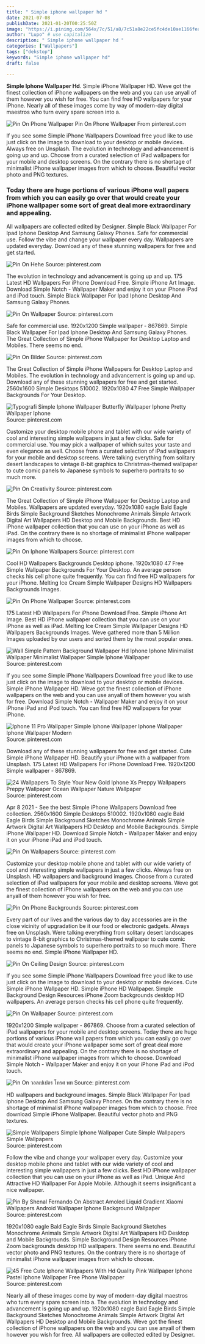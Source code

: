 ```yaml
---
title: " Simple iphone wallpaper hd "
date: 2021-07-08
publishDate: 2021-01-20T00:25:50Z
image: "https://i.pinimg.com/564x/7c/51/a8/7c51a8e22ce5fc4de10ae1166feafc2e.jpg"
author: "Lupo" # use capitalize
description: " Simple iphone wallpaper hd "
categories: ["Wallpapers"]
tags: ["dekstop"]
keywords: "Simple iphone wallpaper hd"
draft: false

---
```



**Simple Iphone Wallpaper Hd**. Simple iPhone Wallpaper HD. Weve got the finest collection of iPhone wallpapers on the web and you can use anyall of them however you wish for free. You can find free HD wallpapers for your iPhone. Nearly all of these images come by way of modern-day digital maestros who turn every spare screen into a.

![Pin On Phone Wallpaper](https://i.pinimg.com/originals/8b/91/59/8b9159542fee645988255b189b62e404.png "Pin On Phone Wallpaper")
Pin On Phone Wallpaper From pinterest.com


If you see some Simple iPhone Wallpapers Download free youd like to use just click on the image to download to your desktop or mobile devices. Always free on Unsplash. The evolution in technology and advancement is going up and up. Choose from a curated selection of iPad wallpapers for your mobile and desktop screens. On the contrary there is no shortage of minimalist iPhone wallpaper images from which to choose. Beautiful vector photo and PNG textures.

### Today there are huge portions of various iPhone wall papers from which you can easily go over that would create your iPhone wallpaper some sort of great deal more extraordinary and appealing.

All wallpapers are collected edited by Designer. Simple Black Wallpaper For Ipad Iphone Desktop And Samsung Galaxy Phones. Safe for commercial use. Follow the vibe and change your wallpaper every day. Wallpapers are updated everyday. Download any of these stunning wallpapers for free and get started.


![Pin On Hehe](https://i.pinimg.com/474x/12/bc/14/12bc140d9382ff25a721e321ddec2eda.jpg "Pin On Hehe")
Source: pinterest.com

The evolution in technology and advancement is going up and up. 175 Latest HD Wallpapers For iPhone Download Free. Simple iPhone Art Image. Download Simple Notch - Wallpaper Maker and enjoy it on your iPhone iPad and iPod touch. Simple Black Wallpaper For Ipad Iphone Desktop And Samsung Galaxy Phones.

![Pin On Wallpaper](https://i.pinimg.com/originals/0a/ec/6e/0aec6ea6d7a2f86418b70808e1e150d0.jpg "Pin On Wallpaper")
Source: pinterest.com

Safe for commercial use. 1920x1200 Simple wallpaper - 867869. Simple Black Wallpaper For Ipad Iphone Desktop And Samsung Galaxy Phones. The Great Collection of Simple iPhone Wallpaper for Desktop Laptop and Mobiles. There seems no end.

![Pin On Bilder](https://i.pinimg.com/564x/63/c8/a6/63c8a65b662c32e3cf15bb87f6fe1e34.jpg "Pin On Bilder")
Source: pinterest.com

The Great Collection of Simple iPhone Wallpapers for Desktop Laptop and Mobiles. The evolution in technology and advancement is going up and up. Download any of these stunning wallpapers for free and get started. 2560x1600 Simple Desktops 510002. 1920x1080 47 Free Simple Wallpaper Backgrounds For Your Desktop.

![Typografi Simple Iphone Wallpaper Butterfly Wallpaper Iphone Pretty Wallpaper Iphone](https://i.pinimg.com/736x/ac/8f/21/ac8f21fce1bae6cdba35fdbeeca59bb4.jpg "Typografi Simple Iphone Wallpaper Butterfly Wallpaper Iphone Pretty Wallpaper Iphone")
Source: pinterest.com

Customize your desktop mobile phone and tablet with our wide variety of cool and interesting simple wallpapers in just a few clicks. Safe for commercial use. You may pick a wallpaper of which suites your taste and even elegance as well. Choose from a curated selection of iPad wallpapers for your mobile and desktop screens. Were talking everything from solitary desert landscapes to vintage 8-bit graphics to Christmas-themed wallpaper to cute comic panels to Japanese symbols to superhero portraits to so much more.

![Pin On Creativity](https://i.pinimg.com/564x/f9/0f/6d/f90f6d92fead23969d17012822d2c4b7.jpg "Pin On Creativity")
Source: pinterest.com

The Great Collection of Simple iPhone Wallpaper for Desktop Laptop and Mobiles. Wallpapers are updated everyday. 1920x1080 eagle Bald Eagle Birds Simple Background Sketches Monochrome Animals Simple Artwork Digital Art Wallpapers HD Desktop and Mobile Backgrounds. Best HD iPhone wallpaper collection that you can use on your iPhone as well as iPad. On the contrary there is no shortage of minimalist iPhone wallpaper images from which to choose.

![Pin On Iphone Wallpapers](https://i.pinimg.com/originals/70/89/26/7089269bcc770a9f5494ac5842d1eb07.jpg "Pin On Iphone Wallpapers")
Source: pinterest.com

Cool HD Wallpapers Backgrounds Desktop iphone. 1920x1080 47 Free Simple Wallpaper Backgrounds For Your Desktop. An average person checks his cell phone quite frequently. You can find free HD wallpapers for your iPhone. Melting Ice Cream Simple Wallpaper Designs HD Wallpapers Backgrounds Images.

![Pin On Phone Wallpaper](https://i.pinimg.com/originals/8b/91/59/8b9159542fee645988255b189b62e404.png "Pin On Phone Wallpaper")
Source: pinterest.com

175 Latest HD Wallpapers For iPhone Download Free. Simple iPhone Art Image. Best HD iPhone wallpaper collection that you can use on your iPhone as well as iPad. Melting Ice Cream Simple Wallpaper Designs HD Wallpapers Backgrounds Images. Weve gathered more than 5 Million Images uploaded by our users and sorted them by the most popular ones.

![Wall Simple Pattern Background Wallpaper Hd Iphone Iphone Minimalist Wallpaper Minimalist Wallpaper Simple Iphone Wallpaper](https://i.pinimg.com/originals/89/5f/dd/895fdd8ac9f4f0ea52e60e214ff926e7.jpg "Wall Simple Pattern Background Wallpaper Hd Iphone Iphone Minimalist Wallpaper Minimalist Wallpaper Simple Iphone Wallpaper")
Source: pinterest.com

If you see some Simple iPhone Wallpapers Download free youd like to use just click on the image to download to your desktop or mobile devices. Simple iPhone Wallpaper HD. Weve got the finest collection of iPhone wallpapers on the web and you can use anyall of them however you wish for free. Download Simple Notch - Wallpaper Maker and enjoy it on your iPhone iPad and iPod touch. You can find free HD wallpapers for your iPhone.

![Iphone 11 Pro Wallpaper Simple Iphone Wallpaper Iphone Wallpaper Iphone Wallpaper Modern](https://i.pinimg.com/originals/11/4e/84/114e847de2d07e694e3915b22c67e816.png "Iphone 11 Pro Wallpaper Simple Iphone Wallpaper Iphone Wallpaper Iphone Wallpaper Modern")
Source: pinterest.com

Download any of these stunning wallpapers for free and get started. Cute Simple iPhone Wallpaper HD. Beautify your iPhone with a wallpaper from Unsplash. 175 Latest HD Wallpapers For iPhone Download Free. 1920x1200 Simple wallpaper - 867869.

![24 Wallpapers To Style Your New Gold Iphone Xs Preppy Wallpapers Preppy Wallpaper Ocean Wallpaper Nature Wallpaper](https://i.pinimg.com/736x/27/9e/89/279e897d169a8b16fba205b23b458656.jpg "24 Wallpapers To Style Your New Gold Iphone Xs Preppy Wallpapers Preppy Wallpaper Ocean Wallpaper Nature Wallpaper")
Source: pinterest.com

Apr 8 2021 - See the best Simple iPhone Wallpapers Download free collection. 2560x1600 Simple Desktops 510002. 1920x1080 eagle Bald Eagle Birds Simple Background Sketches Monochrome Animals Simple Artwork Digital Art Wallpapers HD Desktop and Mobile Backgrounds. Simple iPhone Wallpaper HD. Download Simple Notch - Wallpaper Maker and enjoy it on your iPhone iPad and iPod touch.

![Pin On Wallpapers](https://i.pinimg.com/originals/84/c1/24/84c124e01ee5dee695ebc0c9abdd9f04.png "Pin On Wallpapers")
Source: pinterest.com

Customize your desktop mobile phone and tablet with our wide variety of cool and interesting simple wallpapers in just a few clicks. Always free on Unsplash. HD wallpapers and background images. Choose from a curated selection of iPad wallpapers for your mobile and desktop screens. Weve got the finest collection of iPhone wallpapers on the web and you can use anyall of them however you wish for free.

![Pin On Phone Backgrounds](https://i.pinimg.com/236x/17/b5/4c/17b54cc4bd5116180299fd335f7071bb.jpg "Pin On Phone Backgrounds")
Source: pinterest.com

Every part of our lives and the various day to day accessories are in the close vicinity of upgradation be it our food or electronic gadgets. Always free on Unsplash. Were talking everything from solitary desert landscapes to vintage 8-bit graphics to Christmas-themed wallpaper to cute comic panels to Japanese symbols to superhero portraits to so much more. There seems no end. Simple iPhone Wallpaper HD.

![Pin On Ceiling Design](https://i.pinimg.com/originals/ba/bd/82/babd82b096016324f8ea7274e989e756.png "Pin On Ceiling Design")
Source: pinterest.com

If you see some Simple iPhone Wallpapers Download free youd like to use just click on the image to download to your desktop or mobile devices. Cute Simple iPhone Wallpaper HD. Simple iPhone HD Wallpaper. Simple Background Design Resources iPhone Zoom backgrounds desktop HD wallpapers. An average person checks his cell phone quite frequently.

![Pin On Wallpaper](https://i.pinimg.com/originals/ec/1a/ef/ec1aef690631664e3cd6492d88430996.jpg "Pin On Wallpaper")
Source: pinterest.com

1920x1200 Simple wallpaper - 867869. Choose from a curated selection of iPad wallpapers for your mobile and desktop screens. Today there are huge portions of various iPhone wall papers from which you can easily go over that would create your iPhone wallpaper some sort of great deal more extraordinary and appealing. On the contrary there is no shortage of minimalist iPhone wallpaper images from which to choose. Download Simple Notch - Wallpaper Maker and enjoy it on your iPhone iPad and iPod touch.

![Pin On วอลเปเปอร โทรศ พท](https://i.pinimg.com/originals/3b/bf/08/3bbf088bdde1cb81cabc89a3eb245723.jpg "Pin On วอลเปเปอร โทรศ พท")
Source: pinterest.com

HD wallpapers and background images. Simple Black Wallpaper For Ipad Iphone Desktop And Samsung Galaxy Phones. On the contrary there is no shortage of minimalist iPhone wallpaper images from which to choose. Free download Simple iPhone Wallpaper. Beautiful vector photo and PNG textures.

![Simple Wallpapers Simple Iphone Wallpaper Cute Simple Wallpapers Simple Wallpapers](https://i.pinimg.com/474x/d1/f8/9c/d1f89cbb3abce67c9f49b386e480f094.jpg "Simple Wallpapers Simple Iphone Wallpaper Cute Simple Wallpapers Simple Wallpapers")
Source: pinterest.com

Follow the vibe and change your wallpaper every day. Customize your desktop mobile phone and tablet with our wide variety of cool and interesting simple wallpapers in just a few clicks. Best HD iPhone wallpaper collection that you can use on your iPhone as well as iPad. Unique And Attractive HD Wallpaper For Apple Mobile. Although it seems insignificant a nice wallpaper.

![Pin By Shenal Fernando On Abstract Amoled Liquid Gradient Xiaomi Wallpapers Android Wallpaper Iphone Background Wallpaper](https://i.pinimg.com/originals/01/80/44/0180445a25a0edc1ed7e89a0cf21efc3.jpg "Pin By Shenal Fernando On Abstract Amoled Liquid Gradient Xiaomi Wallpapers Android Wallpaper Iphone Background Wallpaper")
Source: pinterest.com

1920x1080 eagle Bald Eagle Birds Simple Background Sketches Monochrome Animals Simple Artwork Digital Art Wallpapers HD Desktop and Mobile Backgrounds. Simple Background Design Resources iPhone Zoom backgrounds desktop HD wallpapers. There seems no end. Beautiful vector photo and PNG textures. On the contrary there is no shortage of minimalist iPhone wallpaper images from which to choose.

![45 Free Cute Iphone Wallpapers With Hd Quality Pink Wallpaper Iphone Pastel Iphone Wallpaper Free Phone Wallpaper](https://i.pinimg.com/564x/7c/51/a8/7c51a8e22ce5fc4de10ae1166feafc2e.jpg "45 Free Cute Iphone Wallpapers With Hd Quality Pink Wallpaper Iphone Pastel Iphone Wallpaper Free Phone Wallpaper")
Source: pinterest.com

Nearly all of these images come by way of modern-day digital maestros who turn every spare screen into a. The evolution in technology and advancement is going up and up. 1920x1080 eagle Bald Eagle Birds Simple Background Sketches Monochrome Animals Simple Artwork Digital Art Wallpapers HD Desktop and Mobile Backgrounds. Weve got the finest collection of iPhone wallpapers on the web and you can use anyall of them however you wish for free. All wallpapers are collected edited by Designer.

